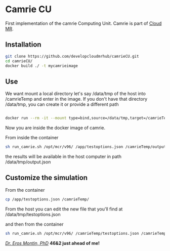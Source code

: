 # Camrie CU

First implementation of the camrie Computing Unit. 
Camrie is part of [Cloud MR](http://www.cloudmrhub.com).

## Installation
```sh
git clone https://github.com/developcloudmrhub/camrieCU.git
cd camrieCU/
docker build ./ -t mycamrieimage
```
## Use
We want mount a local directory let's say /data/tmp of the host into /camrieTemp and enter in the image. If you don't have that directory /data/tmp, you can create it or provide a different path
```sh

docker run --rm -it --mount type=bind,source=/data/tmp,target=/camrieTemp mycamrieimage bash
```
Now you are inside the docker image of camrie.


From inside the container
```sh
sh run_camrie.sh /opt/mcr/v96/ /app/testoptions.json /camrieTemp/output.json /camrieTemp/l.json /camrieTemp/
```
the results will be available in the host computer in path /data/tmp/output.json

## Customize the simulation
From the container
```sh
cp /app/testoptions.json /camrieTemp/
```

From the host you can edit the new file that you'll find at /data/tmp/testoptions.json

and then from the container

```sh
sh run_camrie.sh /opt/mcr/v96/ /camrieTemp/testoptions.json /camrieTemp/output.json /camrieTemp/l.json /camrieTemp/
```


[*Dr. Eros Montin, PhD*](http://me.biodimensional.com)
**46&2 just ahead of me!**
